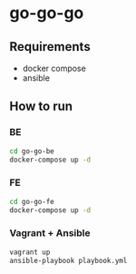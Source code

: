 # go-go-go

## Requirements

- docker compose
- ansible

## How to run

### BE

```bash
cd go-go-be
docker-compose up -d
```

### FE

```bash
cd go-go-fe
docker-compose up -d
```

### Vagrant + Ansible

```bash
vagrant up
ansible-playbook playbook.yml
```

